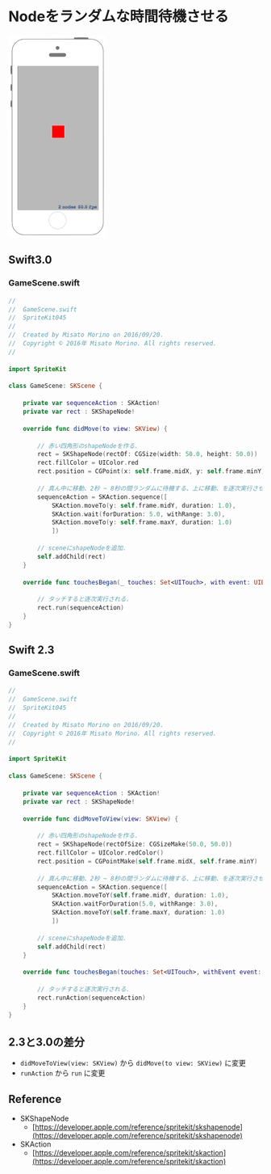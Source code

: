 # Nodeをランダムな時間待機させる

![Preview spritekit045](img/spritekit045.png)

## Swift3.0
### GameScene.swift
```swift
//
//  GameScene.swift
//  SpriteKit045
//
//  Created by Misato Morino on 2016/09/20.
//  Copyright © 2016年 Misato Morino. All rights reserved.
//

import SpriteKit

class GameScene: SKScene {
    
    private var sequenceAction : SKAction!
    private var rect : SKShapeNode!
    
    override func didMove(to view: SKView) {
        
        // 赤い四角形のshapeNodeを作る.
        rect = SKShapeNode(rectOf: CGSize(width: 50.0, height: 50.0))
        rect.fillColor = UIColor.red
        rect.position = CGPoint(x: self.frame.midX, y: self.frame.minY)
        
        // 真ん中に移動、2秒 ~ 8秒の間ランダムに待機する、上に移動、を逐次実行させるアクションを作成.
        sequenceAction = SKAction.sequence([
            SKAction.moveTo(y: self.frame.midY, duration: 1.0),
            SKAction.wait(forDuration: 5.0, withRange: 3.0),
            SKAction.moveTo(y: self.frame.maxY, duration: 1.0)
            ])
        
        // sceneにshapeNodeを追加.
        self.addChild(rect)
    }
    
    override func touchesBegan(_ touches: Set<UITouch>, with event: UIEvent?) {
        
        // タッチすると逐次実行される.
        rect.run(sequenceAction)
    }
} 
```

## Swift 2.3
### GameScene.swift
```swift
//
//  GameScene.swift
//  SpriteKit045
//
//  Created by Misato Morino on 2016/09/20.
//  Copyright © 2016年 Misato Morino. All rights reserved.
//

import SpriteKit

class GameScene: SKScene {
    
    private var sequenceAction : SKAction!
    private var rect : SKShapeNode!
    
    override func didMoveToView(view: SKView) {
        
        // 赤い四角形のshapeNodeを作る.
        rect = SKShapeNode(rectOfSize: CGSizeMake(50.0, 50.0))
        rect.fillColor = UIColor.redColor()
        rect.position = CGPointMake(self.frame.midX, self.frame.minY)
        
        // 真ん中に移動、2秒 ~ 8秒の間ランダムに待機する、上に移動、を逐次実行させるアクションを作成.
        sequenceAction = SKAction.sequence([
            SKAction.moveToY(self.frame.midY, duration: 1.0),
            SKAction.waitForDuration(5.0, withRange: 3.0),
            SKAction.moveToY(self.frame.maxY, duration: 1.0)
            ])
        
        // sceneにshapeNodeを追加.
        self.addChild(rect)
    }
    
    override func touchesBegan(touches: Set<UITouch>, withEvent event: UIEvent?) {
        
        // タッチすると逐次実行される.
        rect.runAction(sequenceAction)
    }
}
```

## 2.3と3.0の差分
* ```didMoveToView(view: SKView)``` から ```didMove(to view: SKView)``` に変更
* ```runAction``` から ```run``` に変更

## Reference
* SKShapeNode
    * [https://developer.apple.com/reference/spritekit/skshapenode](https://developer.apple.com/reference/spritekit/skshapenode)
* SKAction
    * [https://developer.apple.com/reference/spritekit/skaction](https://developer.apple.com/reference/spritekit/skaction)
